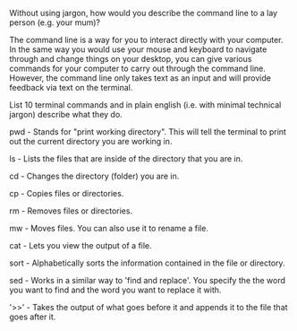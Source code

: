 Without using jargon, how would you describe the command line to a lay person (e.g. your mum)?

The command line is a way for you to interact directly with your computer. In the same way you would use your mouse and keyboard to navigate through and change things on your desktop, you can give various commands for your computer to carry out through the command line. However, the command line only takes text as an input and will provide feedback via text on the terminal.  

List 10 terminal commands and in plain english (i.e. with minimal technical jargon) describe what they do.

pwd - Stands for "print working directory". This will tell the terminal to print out the current directory you are working in.

ls - Lists the files that are inside of the directory that you are in.

cd - Changes the directory (folder) you are in.

cp - Copies files or directories.

rm - Removes files or directories.

mw - Moves files. You can also use it to rename a file.

cat - Lets you view the output of a file.

sort - Alphabetically sorts the information contained in the file or directory.

sed - Works in a similar way to 'find and replace'. You specify the the word you want to find and the word you want to replace it with.

'>>' - Takes the output of what goes before it and appends it to the file that goes after it. 
